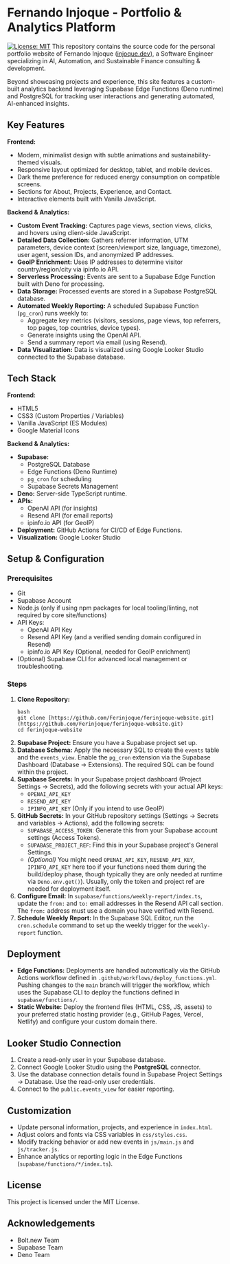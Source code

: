 # Fernando Injoque - Portfolio & Analytics Platform

[![License: MIT](https://img.shields.io/badge/License-MIT-yellow.svg)](https://opensource.org/licenses/MIT)
This repository contains the source code for the personal portfolio website of Fernando Injoque ([injoque.dev](https://injoque.dev)), a Software Engineer specializing in AI, Automation, and Sustainable Finance consulting & development.

Beyond showcasing projects and experience, this site features a custom-built analytics backend leveraging Supabase Edge Functions (Deno runtime) and PostgreSQL for tracking user interactions and generating automated, AI-enhanced insights.

## Key Features

**Frontend:**

* Modern, minimalist design with subtle animations and sustainability-themed visuals.
* Responsive layout optimized for desktop, tablet, and mobile devices.
* Dark theme preference for reduced energy consumption on compatible screens.
* Sections for About, Projects, Experience, and Contact.
* Interactive elements built with Vanilla JavaScript.

**Backend & Analytics:**

* **Custom Event Tracking:** Captures page views, section views, clicks, and hovers using client-side JavaScript.
* **Detailed Data Collection:** Gathers referrer information, UTM parameters, device context (screen/viewport size, language, timezone), user agent, session IDs, and anonymized IP addresses.
* **GeoIP Enrichment:** Uses IP addresses to determine visitor country/region/city via ipinfo.io API.
* **Serverless Processing:** Events are sent to a Supabase Edge Function built with Deno for processing.
* **Data Storage:** Processed events are stored in a Supabase PostgreSQL database.
* **Automated Weekly Reporting:** A scheduled Supabase Function (`pg_cron`) runs weekly to:
    * Aggregate key metrics (visitors, sessions, page views, top referrers, top pages, top countries, device types).
    * Generate insights using the OpenAI API.
    * Send a summary report via email (using Resend).
* **Data Visualization:** Data is visualized using Google Looker Studio connected to the Supabase database.

## Tech Stack

**Frontend:**

* HTML5
* CSS3 (Custom Properties / Variables)
* Vanilla JavaScript (ES Modules)
* Google Material Icons

**Backend & Analytics:**

* **Supabase:**
    * PostgreSQL Database
    * Edge Functions (Deno Runtime)
    * `pg_cron` for scheduling
    * Supabase Secrets Management
* **Deno:** Server-side TypeScript runtime.
* **APIs:**
    * OpenAI API (for insights)
    * Resend API (for email reports)
    * ipinfo.io API (for GeoIP)
* **Deployment:** GitHub Actions for CI/CD of Edge Functions.
* **Visualization:** Google Looker Studio

## Setup & Configuration

### Prerequisites

* Git
* Supabase Account
* Node.js (only if using npm packages for local tooling/linting, not required by core site/functions)
* API Keys:
    * OpenAI API Key
    * Resend API Key (and a verified sending domain configured in Resend)
    * ipinfo.io API Key (Optional, needed for GeoIP enrichment)
* (Optional) Supabase CLI for advanced local management or troubleshooting.

### Steps

1.  **Clone Repository:**
    ```
    bash
    git clone [https://github.com/Ferinjoque/ferinjoque-website.git](https://github.com/Ferinjoque/ferinjoque-website.git)
    cd ferinjoque-website
    ```
2.  **Supabase Project:** Ensure you have a Supabase project set up.
3.  **Database Schema:** Apply the necessary SQL to create the `events` table and the `events_view`. Enable the `pg_cron` extension via the Supabase Dashboard (Database -> Extensions). The required SQL can be found within the project.
4.  **Supabase Secrets:** In your Supabase project dashboard (Project Settings -> Secrets), add the following secrets with your actual API keys:
    * `OPENAI_API_KEY`
    * `RESEND_API_KEY`
    * `IPINFO_API_KEY` (Only if you intend to use GeoIP)
5.  **GitHub Secrets:** In your GitHub repository settings (Settings -> Secrets and variables -> Actions), add the following secrets:
    * `SUPABASE_ACCESS_TOKEN`: Generate this from your Supabase account settings (Access Tokens).
    * `SUPABASE_PROJECT_REF`: Find this in your Supabase project's General Settings.
    * *(Optional)* You might need `OPENAI_API_KEY`, `RESEND_API_KEY`, `IPINFO_API_KEY` here too if your functions need them during the build/deploy phase, though typically they are only needed at runtime via `Deno.env.get()`). Usually, only the token and project ref are needed for deployment itself.
6.  **Configure Email:** In `supabase/functions/weekly-report/index.ts`, update the `from:` and `to:` email addresses in the Resend API call section. The `from:` address must use a domain you have verified with Resend.
7.  **Schedule Weekly Report:** In the Supabase SQL Editor, run the `cron.schedule` command to set up the weekly trigger for the `weekly-report` function.

## Deployment

* **Edge Functions:** Deployments are handled automatically via the GitHub Actions workflow defined in `.github/workflows/deploy_functions.yml`. Pushing changes to the `main` branch will trigger the workflow, which uses the Supabase CLI to deploy the functions defined in `supabase/functions/`.
* **Static Website:** Deploy the frontend files (HTML, CSS, JS, assets) to your preferred static hosting provider (e.g., GitHub Pages, Vercel, Netlify) and configure your custom domain there.

## Looker Studio Connection

1.  Create a read-only user in your Supabase database.
2.  Connect Google Looker Studio using the **PostgreSQL** connector.
3.  Use the database connection details found in Supabase Project Settings -> Database. Use the read-only user credentials.
4.  Connect to the `public.events_view` for easier reporting.

## Customization

* Update personal information, projects, and experience in `index.html`.
* Adjust colors and fonts via CSS variables in `css/styles.css`.
* Modify tracking behavior or add new events in `js/main.js` and `js/tracker.js`.
* Enhance analytics or reporting logic in the Edge Functions (`supabase/functions/*/index.ts`).

## License

This project is licensed under the MIT License.

## Acknowledgements

* Bolt.new Team
* Supabase Team
* Deno Team

